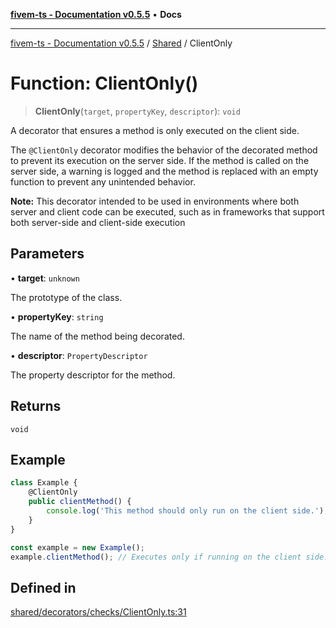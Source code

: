 [**fivem-ts - Documentation v0.5.5**](../../../README.md) • **Docs**

***

[fivem-ts - Documentation v0.5.5](../../../README.md) / [Shared](../README.md) / ClientOnly

# Function: ClientOnly()

> **ClientOnly**(`target`, `propertyKey`, `descriptor`): `void`

A decorator that ensures a method is only executed on the client side.

The `@ClientOnly` decorator modifies the behavior of the decorated method to prevent its execution
on the server side. If the method is called on the server side, a warning is logged and the method is replaced
with an empty function to prevent any unintended behavior.

**Note:** This decorator intended to be used in environments where both server and client code can be executed,
such as in frameworks that support both server-side and client-side execution

## Parameters

• **target**: `unknown`

The prototype of the class.

• **propertyKey**: `string`

The name of the method being decorated.

• **descriptor**: `PropertyDescriptor`

The property descriptor for the method.

## Returns

`void`

## Example

```ts
class Example {
    @ClientOnly
    public clientMethod() {
        console.log('This method should only run on the client side.');
    }
}

const example = new Example();
example.clientMethod(); // Executes only if running on the client side.
```

## Defined in

[shared/decorators/checks/ClientOnly.ts:31](https://github.com/Purpose-Dev/fivem-ts/blob/main/src/shared/decorators/checks/ClientOnly.ts#L31)
